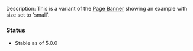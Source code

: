 Description: This is a variant of the [Page Banner](./?p=organisms-page-banner) showing an example with size set to 'small'.

### Status
* Stable as of 5.0.0

